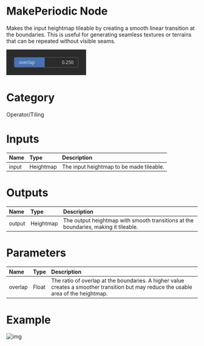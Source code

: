 
MakePeriodic Node
=================


Makes the input heightmap tileable by creating a smooth linear transition at the boundaries. This is useful for generating seamless textures or terrains that can be repeated without visible seams.



![img](../../images/nodes/MakePeriodic_settings.png)


# Category


Operator/Tiling
# Inputs

|Name|Type|Description|
| :--- | :--- | :--- |
|input|Heightmap|The input heightmap to be made tileable.|

# Outputs

|Name|Type|Description|
| :--- | :--- | :--- |
|output|Heightmap|The output heightmap with smooth transitions at the boundaries, making it tileable.|

# Parameters

|Name|Type|Description|
| :--- | :--- | :--- |
|overlap|Float|The ratio of overlap at the boundaries. A higher value creates a smoother transition but may reduce the usable area of the heightmap.|

# Example


![img](../../images/nodes/MakePeriodic.png)

